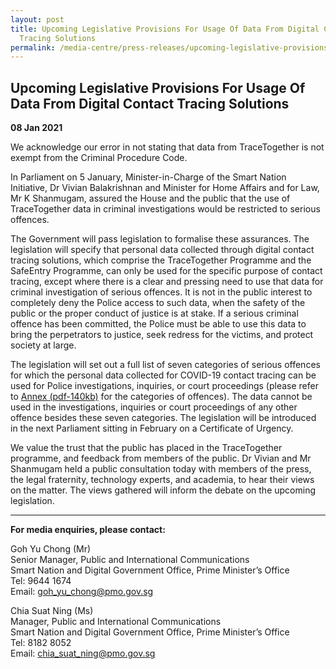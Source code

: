 ```yaml
---
layout: post
title: Upcoming Legislative Provisions For Usage Of Data From Digital Contact
  Tracing Solutions
permalink: /media-centre/press-releases/upcoming-legislative-provisions-for-usage-of-data-from-digital-contact-tracing-solutions/
---
```

## Upcoming Legislative Provisions For Usage Of Data From Digital Contact Tracing Solutions

**08 Jan 2021**

We acknowledge our error in not stating that data from TraceTogether is not exempt from the Criminal Procedure Code.

In Parliament on 5 January, Minister-in-Charge of the Smart Nation Initiative, Dr Vivian Balakrishnan and Minister for Home Affairs and for Law, Mr K Shanmugam, assured the House and the public that the use of TraceTogether data in criminal investigations would be restricted to serious offences.

The Government will pass legislation to formalise these assurances. The legislation will specify that personal data collected through digital contact tracing solutions, which comprise the TraceTogether Programme and the SafeEntry Programme, can only be used for the specific purpose of contact tracing, except where there is a clear and pressing need to use that data for criminal investigation of serious offences. It is not in the public interest to completely deny the Police access to such data, when the safety of the public or the proper conduct of justice is at stake. If a serious criminal offence has been committed, the Police must be able to use this data to bring the perpetrators to justice, seek redress for the victims, and protect society at large.

The legislation will set out a full list of seven categories of serious offences for which the personal data collected for COVID-19 contact tracing can be used for Police investigations, inquiries, or court proceedings (please refer to [Annex (pdf-140kb)](/files/press-releases/2021/annex-press-release-8-jan-2021.pdf) for the categories of offences). The data cannot be used in the investigations, inquiries or court proceedings of any other offence besides these seven categories. The legislation will be introduced in the next Parliament sitting in February on a Certificate of Urgency.

We value the trust that the public has placed in the TraceTogether programme, and feedback from members of the public. Dr Vivian and Mr Shanmugam held a public consultation today with members of the press, the legal fraternity, technology experts, and academia, to hear their views on the matter. The views gathered will inform the debate on the upcoming legislation.

---
 
**For media enquiries, please contact:**

Goh Yu Chong (Mr)<br>
Senior Manager, Public and International Communications<br>
Smart Nation and Digital Government Office, Prime Minister’s Office<br>
Tel: 9644 1674<br>
Email: [goh_yu_chong@pmo.gov.sg](mailto:goh_yu_chong@pmo.gov.sg)

Chia Suat Ning (Ms)<br>
Manager, Public and International Communications<br>
Smart Nation and Digital Government Office, Prime Minister’s Office<br>
Tel: 8182 8052<br>
Email: [chia_suat_ning@pmo.gov.sg](mailto:chia_suat_ning@pmo.gov.sg)